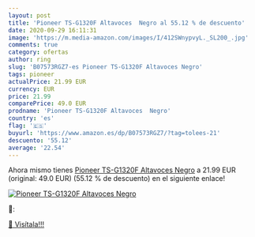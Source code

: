```yaml
---
layout: post
title: 'Pioneer TS-G1320F Altavoces  Negro al 55.12 % de descuento'
date: 2020-09-29 16:11:31
image: 'https://m.media-amazon.com/images/I/412SWnypvyL._SL200_.jpg'
comments: true
category: ofertas
author: ring
slug: 'B07573RGZ7-es Pioneer TS-G1320F Altavoces Negro'
tags: pioneer
actualPrice: 21.99 EUR
currency: EUR
price: 21.99
comparePrice: 49.0 EUR
prodname: 'Pioneer TS-G1320F Altavoces  Negro'
country: 'es'
flag: '🇪🇸'
buyurl: 'https://www.amazon.es/dp/B07573RGZ7/?tag=tolees-21'
descuento: '55.12'
average: '22.54'
---
```


Ahora mismo tienes [Pioneer TS-G1320F Altavoces  Negro](https://www.amazon.es/dp/B07573RGZ7/?tag=tolees-21) a 21.99 EUR (original: 49.0 EUR) (55.12 %  de descuento) en el siguiente enlace!

[![Pioneer TS-G1320F Altavoces  Negro](https://m.media-amazon.com/images/I/412SWnypvyL._SL200_.jpg)](https://www.amazon.es/dp/B07573RGZ7/?tag=tolees-21)

🔎:


[🛒 Visítala!!!](https://www.amazon.es/dp/B07573RGZ7/?tag=tolees-21)

